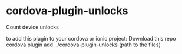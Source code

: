 # cordova-plugin-unlocks
Count device unlocks

to add this plugin to your cordova or ionic project:
Download this repo
cordova plugin add ../cordova-plugin-unlocks (path to the files)

